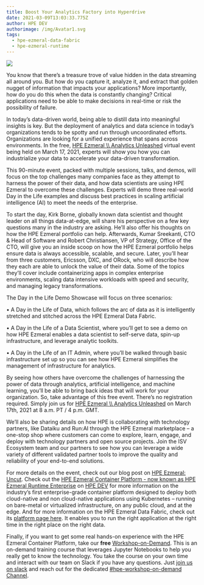```yaml
---
title: Boost Your Analytics Factory into Hyperdrive
date: 2021-03-09T13:03:33.775Z
author: HPE DEV
authorimage: /img/Avatar1.svg
tags:
  - hpe-ezmeral-data-fabric
  - hpe-ezmeral-runtime
---
```

![](https://hpe-developer-portal.s3.amazonaws.com/uploads/media/2020/12/ezmeral-day-picture-1615293804678.png)

You know that there’s a treasure trove of value hidden in the data streaming all around you. But how do you capture it, analyze it, and extract that golden nugget of information that impacts your applications? More importantly, how do you do this when the data is constantly changing? Critical applications need to be able to make decisions in real-time or risk the possibility of failure.



In today’s data-driven world, being able to distill data into meaningful insights is key. But the deployment of analytics and data science in today’s organizations tends to be spotty and run through uncoordinated efforts. Organizations are looking for a unified experience that spans across environments. In the free, [HPE Ezmeral \\\ Analytics Unleashed](https://hpe.events.cube365.net/hpe/hpeezmeral) virtual event being held on March 17, 2021, experts will show you how you can industrialize your data to accelerate your data-driven transformation.



This 90-minute event, packed with multiple sessions, talks, and demos, will focus on the top challenges many companies face as they attempt to harness the power of their data, and how data scientists are using HPE Ezmeral to overcome these challenges. Experts will demo three real-world Day in the Life examples and discuss best practices in scaling artificial intelligence (AI) to meet the needs of the enterprise.



To start the day, Kirk Borne, globally known data scientist and thought leader on all things data-at-edge, will share his perspective on a few key questions many in the industry are asking. He’ll also offer his thoughts on how the HPE Ezmeral portfolio can help. Afterwards, Kumar Sreekanti, CTO & Head of Software and Robert Christiansen, VP of Strategy, Office of the CTO, will give you an inside scoop on how the HPE Ezmeral portfolio helps ensure data is always accessible, scalable, and secure. Later, you’ll hear from three customers, Ericsson, DXC, and ORock, who will describe how they each are able to unlock the value of their data. Some of the topics they’ll cover include containerizing apps in complex enterprise environments, scaling data intensive workloads with speed and security, and managing legacy transformations.



The Day in the Life Demo Showcase will focus on three scenarios:



•	A Day in the Life of Data, which follows the arc of data as it is intelligently stretched and stitched across the HPE Ezmeral Data Fabric.



•	A Day in the Life of a Data Scientist, where you’ll get to see a demo on how HPE Ezmeral enables a data scientist to self-serve data, spin-up infrastructure, and leverage analytic toolkits.



•	A Day in the Life of an IT Admin, where you’ll be walked through basic infrastructure set up so you can see how HPE Ezmeral simplifies the management of infrastructure for analytics.



By seeing how others have overcome the challenges of harnessing the power of data through analytics, artificial intelligence, and machine learning, you’ll be able to bring back ideas that will work for your organization. So, take advantage of this free event. There’s no registration required. Simply join us for [HPE Ezmeral \\\ Analytics Unleashed](https://hpe.events.cube365.net/hpe/hpeezmeral) on March 17th, 2021 at 8 a.m. PT / 4 p.m. GMT.

We’ll also be sharing details on how HPE is collaborating with technology partners, like Dataiku and Run:AI through the HPE Ezmeral marketplace – a one-stop shop where customers can come to explore, learn, engage, and deploy with technology partners and open source projects. Join the ISV Ecosystem team and our partners to see how you can leverage a wide variety of different validated partner tools to improve the quality and reliability of your end-to-end solutions.



For more details on the event, check out our blog post on [HPE Ezmeral: Uncut](https://community.hpe.com/t5/HPE-Ezmeral-Uncut/Virtual-event-Data-is-your-pot-of-gold-Time-to-unleash-its-value/ba-p/7123545#.YEZsf51Kg2x). Check out the [HPE Ezmeral Container Platform - now known as HPE Ezmeral Runtime Enterprise](https://developer.hpe.com/platform/hpe-ezmeral-container-platform/home) on [HPE DEV](https://developer.hpe.com/) for more information on the industry’s first enterprise-grade container platform designed to deploy both cloud-native and non cloud-native applications using Kubernetes – running on bare-metal or virtualized infrastructure, on any public cloud, and at the edge. And for more information on the HPE Ezmeral Data Fabric, check out its [platform page here](https://developer.hpe.com/platform/hpe-ezmeral-data-fabric/home). It enables you to run the right application at the right time in the right place on the right data. 



Finally, if you want to get some real hands-on experience with the HPE Ezmeral Container Platform, take our **free** [Workshop-on-Demand](https://learn.ezmeral.software.hpe.com/path/kubernetes-stateful-apps/container-platform-on-demand-developer-demos). This is an on-demand training course that leverages Jupyter Notebooks to help you really get to know the technology. You take the course on your own time and interact with our team on Slack if you have any questions. Just [join us on slack](https://slack.hpedev.io/) and reach out for the dedicated [#hpe-workshop-on-demand Channel](https://hpedev.slack.com/archives/C01B60X8SSD).

